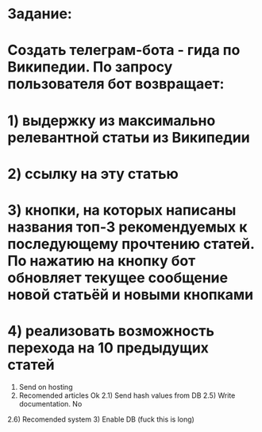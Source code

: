 # Задание:
# Создать телеграм-бота - гида по Википедии. По запросу пользователя бот возвращает:
# 1) выдержку из максимально релевантной статьи из Википедии
# 2) ссылку на эту статью
# 3) кнопки, на которых написаны названия топ-3 рекомендуемых к последующему прочтению статей. По нажатию на кнопку бот обновляет текущее сообщение новой статьёй и новыми кнопками
# 4) реализовать возможность перехода на 10 предыдущих статей


1)   Send on hosting
2)   Recomended articles  Ok
2.1) Send hash values from DB
2.5) Write documentation. No

2.6) Recomended system
3)   Enable DB (fuck this is long)

